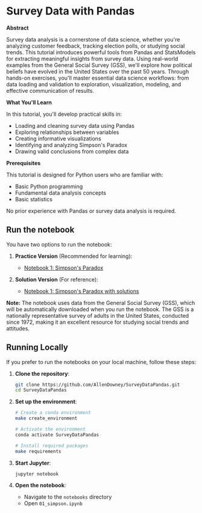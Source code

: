 # Survey Data with Pandas

**Abstract**

Survey data analysis is a cornerstone of data science, whether you're analyzing customer feedback, tracking election polls, or studying social trends. This tutorial introduces powerful tools from Pandas and StatsModels for extracting meaningful insights from survey data. Using real-world examples from the General Social Survey (GSS), we'll explore how political beliefs have evolved in the United States over the past 50 years. Through hands-on exercises, you'll master essential data science workflows: from data loading and validation to exploration, visualization, modeling, and effective communication of results.

**What You'll Learn**

In this tutorial, you'll develop practical skills in:
- Loading and cleaning survey data using Pandas
- Exploring relationships between variables
- Creating informative visualizations
- Identifying and analyzing Simpson's Paradox
- Drawing valid conclusions from complex data

**Prerequisites**

This tutorial is designed for Python users who are familiar with:
- Basic Python programming
- Fundamental data analysis concepts
- Basic statistics

No prior experience with Pandas or survey data analysis is required.

## Run the notebook

You have two options to run the notebook:

1. **Practice Version** (Recommended for learning):
   * [Notebook 1: Simpson's Paradox](https://colab.research.google.com/github/AllenDowney/SurveyDataPandas/blob/main/notebooks/01_simpson.ipynb)

2. **Solution Version** (For reference):
   * [Notebook 1: Simpson's Paradox with solutions](https://colab.research.google.com/github/AllenDowney/SurveyDataPandas/blob/main/soln/01_simpson.ipynb)

**Note:** The notebook uses data from the General Social Survey (GSS), which will be automatically downloaded when you run the notebook. The GSS is a nationally representative survey of adults in the United States, conducted since 1972, making it an excellent resource for studying social trends and attitudes.

## Running Locally

If you prefer to run the notebooks on your local machine, follow these steps:

1. **Clone the repository**:
   ```bash
   git clone https://github.com/AllenDowney/SurveyDataPandas.git
   cd SurveyDataPandas
   ```

2. **Set up the environment**:
   ```bash
   # Create a conda environment
   make create_environment
   
   # Activate the environment
   conda activate SurveyDataPandas
   
   # Install required packages
   make requirements
   ```

3. **Start Jupyter**:
   ```bash
   jupyter notebook
   ```

4. **Open the notebook**:
   - Navigate to the `notebooks` directory
   - Open `01_simpson.ipynb`





